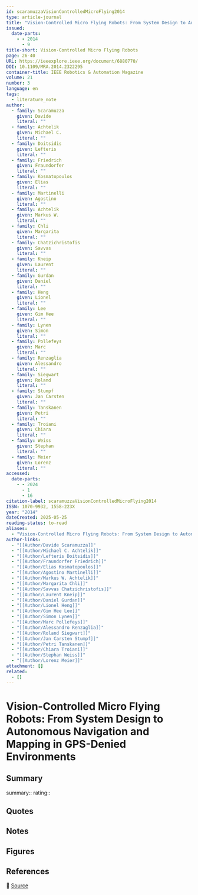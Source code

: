 ```yaml
---
id: scaramuzzaVisionControlledMicroFlying2014
type: article-journal
title: "Vision-Controlled Micro Flying Robots: From System Design to Autonomous Navigation and Mapping in GPS-Denied Environments"
issued:
  date-parts:
    - - 2014
      - 9
title-short: Vision-Controlled Micro Flying Robots
page: 26-40
URL: https://ieeexplore.ieee.org/document/6880770/
DOI: 10.1109/MRA.2014.2322295
container-title: IEEE Robotics & Automation Magazine
volume: 21
number: 3
language: en
tags:
  - literature_note
author:
  - family: Scaramuzza
    given: Davide
    literal: ""
  - family: Achtelik
    given: Michael C.
    literal: ""
  - family: Doitsidis
    given: Lefteris
    literal: ""
  - family: Friedrich
    given: Fraundorfer
    literal: ""
  - family: Kosmatopoulos
    given: Elias
    literal: ""
  - family: Martinelli
    given: Agostino
    literal: ""
  - family: Achtelik
    given: Markus W.
    literal: ""
  - family: Chli
    given: Margarita
    literal: ""
  - family: Chatzichristofis
    given: Savvas
    literal: ""
  - family: Kneip
    given: Laurent
    literal: ""
  - family: Gurdan
    given: Daniel
    literal: ""
  - family: Heng
    given: Lionel
    literal: ""
  - family: Lee
    given: Gim Hee
    literal: ""
  - family: Lynen
    given: Simon
    literal: ""
  - family: Pollefeys
    given: Marc
    literal: ""
  - family: Renzaglia
    given: Alessandro
    literal: ""
  - family: Siegwart
    given: Roland
    literal: ""
  - family: Stumpf
    given: Jan Carsten
    literal: ""
  - family: Tanskanen
    given: Petri
    literal: ""
  - family: Troiani
    given: Chiara
    literal: ""
  - family: Weiss
    given: Stephan
    literal: ""
  - family: Meier
    given: Lorenz
    literal: ""
accessed:
  date-parts:
    - - 2024
      - 1
      - 16
citation-label: scaramuzzaVisionControlledMicroFlying2014
ISSN: 1070-9932, 1558-223X
year: "2014"
dateCreated: 2025-05-25
reading-status: to-read
aliases:
  - "Vision-Controlled Micro Flying Robots: From System Design to Autonomous Navigation and Mapping in GPS-Denied Environments"
author-links:
  - "[[Author/Davide Scaramuzza]]"
  - "[[Author/Michael C. Achtelik]]"
  - "[[Author/Lefteris Doitsidis]]"
  - "[[Author/Fraundorfer Friedrich]]"
  - "[[Author/Elias Kosmatopoulos]]"
  - "[[Author/Agostino Martinelli]]"
  - "[[Author/Markus W. Achtelik]]"
  - "[[Author/Margarita Chli]]"
  - "[[Author/Savvas Chatzichristofis]]"
  - "[[Author/Laurent Kneip]]"
  - "[[Author/Daniel Gurdan]]"
  - "[[Author/Lionel Heng]]"
  - "[[Author/Gim Hee Lee]]"
  - "[[Author/Simon Lynen]]"
  - "[[Author/Marc Pollefeys]]"
  - "[[Author/Alessandro Renzaglia]]"
  - "[[Author/Roland Siegwart]]"
  - "[[Author/Jan Carsten Stumpf]]"
  - "[[Author/Petri Tanskanen]]"
  - "[[Author/Chiara Troiani]]"
  - "[[Author/Stephan Weiss]]"
  - "[[Author/Lorenz Meier]]"
attachment: []
related:
  - []
---
```


# Vision-Controlled Micro Flying Robots: From System Design to Autonomous Navigation and Mapping in GPS-Denied Environments

## Summary
summary::
rating::

## Quotes

## Notes

## Figures

## References

🔗 [Source](https://ieeexplore.ieee.org/document/6880770/)

